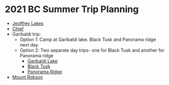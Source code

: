# 2021 BC Summer Trip Planning

- [Jeoffrey Lakes](https://www.vancouvertrails.com/trails/joffre-lakes/)
- [Chief](https://www.vancouvertrails.com/trails/stawamus-chief/) 
- Garibaldi trip:
  - Option 1: Camp at Garibaldi lake. Black Tusk and Panorama ridge next day
  - Option 2: Two separate day trips- one for Black Tusk and another for Panorama ridge
    - [Garibaldi Lake](https://www.vancouvertrails.com/trails/garibaldi-lake/)
    - [Black Tusk](https://www.vancouvertrails.com/trails/black-tusk/)
    - [Panorama Ridge](https://www.vancouvertrails.com/trails/panorama-ridge/)
- [Mount Robson](https://bcparks.ca/parks/mt-robson/berg-lake-trail/)
